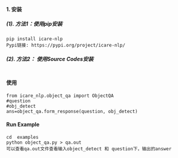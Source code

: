 #### 1. 安装
##### (1). 方法1：使用pip安装
~~~
pip install icare-nlp
Pypi链接: https://pypi.org/project/icare-nlp/
~~~
##### (2). 方法2： 使用Source Codes安装
~~~

~~~

#### 使用
~~~
from icare_nlp.object_qa import ObjectQA
#question
#obj_detect
ans=object_qa.form_response(question, obj_detect)
~~~

#### Run Example
~~~
cd  examples
python object_qa.py > qa.out
可以查看qa.out文件查看输入object_detect 和 question下，输出的answer
~~~